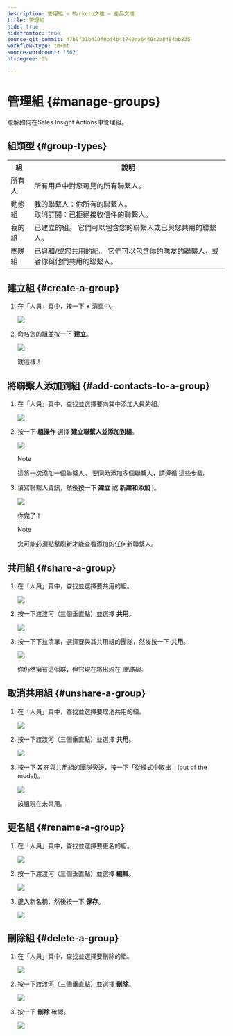 ```yaml
---
description: 管理組 — Marketo文檔 — 產品文檔
title: 管理組
hide: true
hidefromtoc: true
source-git-commit: 47b0f31b410f0bf4b41740aa6440c2a0484ab835
workflow-type: tm+mt
source-wordcount: '362'
ht-degree: 0%

---
```


# 管理組 {#manage-groups}

瞭解如何在Sales Insight Actions中管理組。

## 組類型 {#group-types}

<table> 
 <colgroup> 
  <col> 
  <col> 
 </colgroup> 
 <tbody> 
  <tr> 
   <th>組</th> 
   <th>說明</th> 
  </tr> 
  <tr> 
   <td>所有人</td> 
   <td>所有用戶中對您可見的所有聯繫人。</td> 
  </tr> 
  <tr> 
   <td>動態組</td> 
   <td>我的聯繫人：你所有的聯繫人。<br>取消訂閱：已拒絕接收信件的聯繫人。</td> 
  </tr> 
  <tr> 
   <td>我的組</td> 
   <td>已建立的組。 它們可以包含您的聯繫人或已與您共用的聯繫人。</td> 
  </tr> 
  <tr> 
   <td>團隊組</td> 
   <td>已與和/或您共用的組。 它們可以包含你的隊友的聯繫人，或者你與他們共用的聯繫人。</td> 
  </tr> 
 </tbody> 
</table>

## 建立組 {#create-a-group}

1. 在「人員」頁中，按一下 **+** 清單中。

   ![](assets/manage-groups-1.png)

1. 命名您的組並按一下 **建立**。

   ![](assets/manage-groups-2.png)

   就這樣！

## 將聯繫人添加到組 {#add-contacts-to-a-group}

1. 在「人員」頁中，查找並選擇要向其中添加人員的組。

   ![](assets/manage-groups-3.png)

1. 按一下 **組操作** 選擇 **建立聯繫人並添加到組**。

   ![](assets/manage-groups-4.png)

   >[!NOTE]
   >
   >這將一次添加一個聯繫人。 要同時添加多個聯繫人，請遵循 [這些步驟](/help/marketo/product-docs/marketo-sales-insight/actions/people/managing-contacts/import-contacts-via-csv.md)。

1. 填寫聯繫人資訊，然後按一下 **建立** 或 **新建和添加** )。

   ![](assets/manage-groups-5.png)

   你完了！

   >[!NOTE]
   >
   >您可能必須點擊刷新才能查看添加的任何新聯繫人。

## 共用組 {#share-a-group}

1. 在「人員」頁中，查找並選擇要共用的組。

   ![](assets/manage-groups-6.png)

1. 按一下渡渡河（三個垂直點）並選擇 **共用**。

   ![](assets/manage-groups-7.png)

1. 按一下下拉清單，選擇要與其共用組的團隊，然後按一下 **共用**。

   ![](assets/manage-groups-8.png)

   你仍然擁有這個群，但它現在將出現在 _團隊組_。

## 取消共用組 {#unshare-a-group}

1. 在「人員」頁中，查找並選擇要取消共用的組。

   ![](assets/manage-groups-9.png)

1. 按一下渡渡河（三個垂直點）並選擇 **共用**。

   ![](assets/manage-groups-10.png)

1. 按一下 **X** 在與共用組的團隊旁邊，按一下「從模式中取出」(out of the modal)。

   ![](assets/manage-groups-11.png)

   該組現在未共用。

## 更名組 {#rename-a-group}

1. 在「人員」頁中，查找並選擇要更名的組。

   ![](assets/manage-groups-12.png)

1. 按一下渡渡河（三個垂直點）並選擇 **編輯**。

   ![](assets/manage-groups-13.png)

1. 鍵入新名稱，然後按一下 **保存**。

   ![](assets/manage-groups-14.png)

## 刪除組 {#delete-a-group}

1. 在「人員」頁中，查找並選擇要刪除的組。

   ![](assets/manage-groups-15.png)

1. 按一下渡渡河（三個垂直點）並選擇 **刪除**。

   ![](assets/manage-groups-16.png)

1. 按一下 **刪除** 確認。

   ![](assets/manage-groups-17.png)

